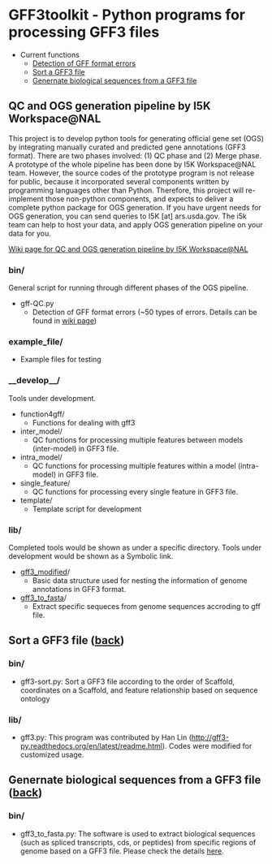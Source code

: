 # GFF3toolkit - Python programs for processing GFF3 files
* Current functions
    - [Detection of GFF format errors](https://github.com/NAL-i5K/GFF3toolkit#bin)
    - [Sort a GFF3 file](https://github.com/NAL-i5K/GFF3toolkit#sort-a-gff3-file)
    - [Genernate biological sequences from a GFF3 file](https://github.com/NAL-i5K/GFF3toolkit#genernate-biological-sequences-from-a-gff3-file)

## QC and OGS generation pipeline by I5K Workspace@NAL
This project is to develop python tools for generating official gene set (OGS) by integrating manually curated and predicted gene annotations (GFF3 format). There are two phases involved: (1) QC phase and (2) Merge phase. A prototype of the whole pipeline has been done by I5K Workspace@NAL team. However, the source codes of the prototype program is not release for public, because it incorporated several components written by programming languages other than Python. Therefore, this project will re-implement those non-python components, and expects to deliver a complete python package for OGS generation. If you have urgent needs for OGS generation, you can send queries to I5K [at] ars.usda.gov. The i5k team can help to host your data, and apply OGS generation pipeline on your data for you.

[Wiki page for QC and OGS generation pipeline by I5K Workspace@NAL](https://github.com/NAL-i5K/I5KNAL_OGS/wiki)

### bin/
General script for running through different phases of the OGS pipeline.
* gff-QC.py 
    - Detection of GFF format errors (~50 types of errors. Details can be found in [wiki page](https://github.com/NAL-i5K/I5KNAL_OGS/wiki/QC-phase))

### example_file/
* Example files for testing

### \_\_develop\_\_/
Tools under development.
* function4gff/
    - Functions for dealing with gff3
* inter_model/
    - QC functions for processing multiple features between models (inter-model) in GFF3 file.
* intra_model/
    - QC functions for processing multiple features within a model (intra-model) in GFF3 file.
* single_feature/
    - QC functions for processing every single feature in GFF3 file.
* template/
    - Template script for development

### lib/
Completed tools would be shown as under a specific directory. Tools under development would be shown as a Symbolic link.
* [gff3_modified](https://github.com/NAL-i5K/I5KNAL_OGS/tree/I5KNAL_OGS/lib/gff3_modified)/
    - Basic data structure used for nesting the information of genome annotations in GFF3 format.
* [gff3_to_fasta](https://github.com/NAL-i5K/I5KNAL_OGS/tree/I5KNAL_OGS/lib/gff3_to_fasta)/
    - Extract specific sequeces from genome sequences accroding to gff file.

## Sort a GFF3 file ([back](https://github.com/NAL-i5K/GFF3toolkit#gff3toolkit---python-programs-for-processing-gff3-files))

### bin/

* gff3-sort.py: Sort a GFF3 file according to the order of Scaffold, coordinates on a Scaffold, and feature relationship based on sequence ontology

### lib/
* gff3.py: This program was contributed by Han Lin (http://gff3-py.readthedocs.org/en/latest/readme.html). Codes were modified for customized usage.
 
## Genernate biological sequences from a GFF3 file ([back](https://github.com/NAL-i5K/GFF3toolkit#gff3toolkit---python-programs-for-processing-gff3-files))

### bin/
* gff3_to_fasta.py: The software is used to extract biological sequences (such as spliced transcripts, cds, or peptides) from specific regions of genome based on a GFF3 file. Please check the details [here](https://github.com/NAL-i5K/GFF3toolkit/tree/master/lib/gff3_to_fasta).

